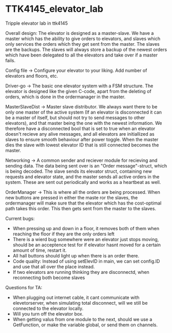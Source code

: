 # TTK4145_elevator_lab
Tripple elevator lab in ttk4145

Overall design: 
The elevator is designed as a master-slave. We have a master which has the ability to give orders to elevators, and slaves which only services the orders which they get sent from the master. The slaves are the backups. The slaves will always store a backup of the newest orders which have been delegated to all the elevators and take over if a master fails. 

Config file -> Configure your elevator to your liking. Add number of elevators and floors, etc. 

Driver-go -> The basic one elevator system with a FSM structure. The elevator is designed like the given C-code, apart from the deleting of orders, which is done in the ordermanager in the master. 

MasterSlaveDist -> Master slave distributor. We always want there to be only one master of the active system (If an elevator is disconnected it can be a master of itself, but should not try to send messages to other elevators), and that master being the one with the newest information. We therefore have a disconnected bool that is set to true when an elevator doesn't recieve any alive messages, and all elevators are initiallized as slaves to ensure smooth behaviour after power toggle. When the master dies the slave with lowest elevator ID that is still connected becomes the master.

Networking -> A common sender and reciever module for recieving and sending data. The data being sent over is an "Order message"-struct, which is being decoded. The slave sends its elevator struct, containing new requests and elevator state, and the master sends all active orders in the system. These are sent out periodically and works as a heartbeat as well.

OrderManager -> This is where all the orders are being processed. When new buttons are pressed in either the maste ror the slaves, the ordermanager will make sure that the elevator which has the cost-optimal path takes this order. This then gets sent from the master to the slaves.

Current bugs:

- When pressing up and down in a floor, it removes both of them when reaching the floor if they are the only orders left
- There is a wierd bug somewhere were an elevator just stops moving, should be an acceptence test for if elevator hasnt moved for a certain amount of time, restart it. 
- All hall buttons should light up when there is an order there. 
- Code quality: Instead of using setElevID in main, we can set config.ID and use that all over the place instead. 
- If two elevators are running thinking they are disconnectd, when reconnecting both become slaves

Questions for TA:
- When plugging out internet cable, it cant communicate with elevetorserver, when simulating total disconnect, will we still be connected to the elevator locally. 
- Will you turn off the elevator box. 
- When getting valus from one module to the next, should we use a GetFunction, or make the variable global, or send them on channels. 